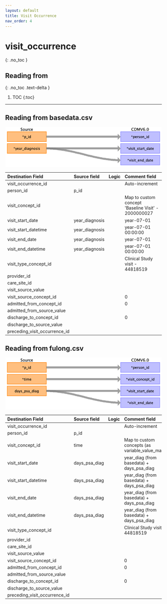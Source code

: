 ```yaml
---
layout: default
title: Visit Occurrence
nav_order: 4
---
```


# visit_occurrence
{: .no_toc }

## Reading from
{: .no_toc .text-delta }

1. TOC
{:toc}

---

## Reading from basedata.csv

![](index_files/image5.png)

| Destination Field             | Source field   | Logic | Comment field                                                                                                                                  |
|:------------------------------|:---------------|:------|:-----------------------------------------------------------------------------------------------------------------------------------------------|
| visit_occurrence_id           |                |       | Auto-increment                                                                                                                                 |
| person_id                     | p_id           |       |                                                                                                                                                |
| visit_concept_id              |                |       | Map to custom concept 'Baseline Visit' - 2000000027                                                                                            |
| visit_start_date              | year_diagnosis |       | year-07-01<br>                                                                                                                                 |
| visit_start_datetime          | year_diagnosis |       | year-07-01<br> 00:00:00                                                                                                                        |
| visit_end_date                | year_diagnosis |       | year-07-01<br>                                                                                                                                 |
| visit_end_datetime            | year_diagnosis |       | year-07-01<br> 00:00:00                                                                                                                        |
| visit_type_concept_id         |                |       | Clinical Study visit - 44818519                                                                                                                |
| provider_id                   |                |       |                                                                                                                                                |
| care_site_id                  |                |       |                                                                                                                                                |
| visit_source_value            |                |       |                                                                                                                                                |
| visit_source_concept_id       |                |       | 0                                                                                                                                              |
| admitted_from_concept_id      |                |       | 0                                                                                                                                              |
| admitted_from_source_value    |                |       |                                                                                                                                                |
| discharge_to_concept_id       |                |       | 0                                                                                                                                              |
| discharge_to_source_value     |                |       |                                                                                                                                                |
| preceding_visit_occurrence_id |                |       |                                                                                                                                                |

## Reading from fulong.csv

![](index_files/image6.png)

| Destination Field             | Source field  | Logic | Comment field                                                                                                                                  |
|:------------------------------|:--------------|:------|:-----------------------------------------------------------------------------------------------------------------------------------------------|
| visit_occurrence_id           |               |       | Auto-increment                                                                                                                                 |
| person_id                     | p_id          |       |                                                                                                                                                |
| visit_concept_id              | time          |       | Map to custom concepts (as variable_value_mapping)                                                                                             |
| visit_start_date              | days_psa_diag |       | year_diag (from basedata) + days_psa_diag<br>                                                                                                  |
| visit_start_datetime          | days_psa_diag |       | year_diag (from basedata) + days_psa_diag<br>                                                                                                  |
| visit_end_date                | days_psa_diag |       | year_diag (from basedata) + days_psa_diag<br>                                                                                                  |
| visit_end_datetime            | days_psa_diag |       | year_diag (from basedata) + days_psa_diag<br>                                                                                                  |
| visit_type_concept_id         |               |       | Clinical Study visit - 44818519                                                                                                                |
| provider_id                   |               |       |                                                                                                                                                |
| care_site_id                  |               |       |                                                                                                                                                |
| visit_source_value            |               |       |                                                                                                                                                |
| visit_source_concept_id       |               |       | 0                                                                                                                                              |
| admitted_from_concept_id      |               |       | 0                                                                                                                                              |
| admitted_from_source_value    |               |       |                                                                                                                                                |
| discharge_to_concept_id       |               |       | 0                                                                                                                                              |
| discharge_to_source_value     |               |       |                                                                                                                                                |
| preceding_visit_occurrence_id |               |       |                                                                                                                                                |

